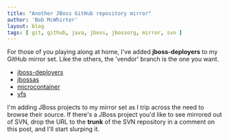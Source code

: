 ```yaml
---
title: "Another JBoss GitHub repository mirror"
author: 'Bob McWhirter'
layout: blog
tags: [ git, github, java, jboss, jbossorg, mirror, svn ]
---
```

For those of you playing along at home, I've added <strong>jboss-deployers</strong> to my GitHub mirror set.  Like the others, the 'vendor' branch is the one you want.
<ul>
	<li><a title="jboss-deployers" href="http://github.com/bobmcwhirter/jboss-deployers/tree/vendor">jboss-deployers</a></li>
	<li><a title="jbossas" href="http://github.com/bobmcwhirter/jbossas/tree/vendor">jbossas</a></li>
	<li><a title="microcontainer" href="http://github.com/bobmcwhirter/microcontainer/tree/vendor">microcontainer</a></li>
	<li><a title="vfs" href="http://github.com/bobmcwhirter/vfs/tree/vendor">vfs</a></li>
</ul>
I'm adding JBoss projects to my mirror set as I trip across the need to browse their source.  If there's a JBoss project you'd like to see mirrored out of SVN, drop the URL to the <strong>trunk</strong> of the SVN repository in a comment on this post, and I'll start slurping it.
